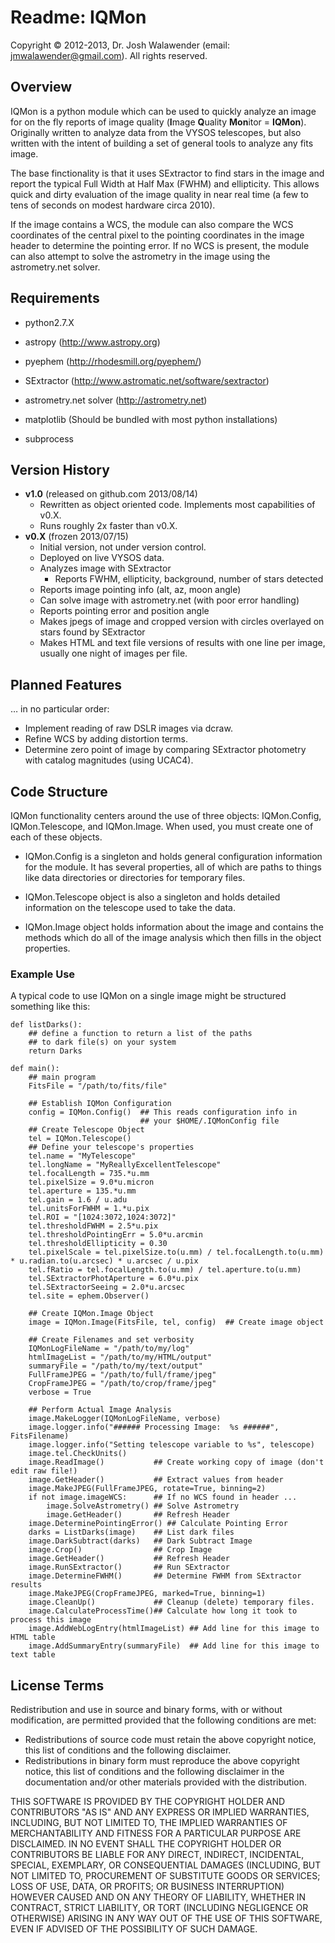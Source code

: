 # Readme: IQMon

Copyright © 2012-2013, Dr. Josh Walawender (email: jmwalawender@gmail.com). All rights reserved.


## Overview

IQMon is a python module which can be used to quickly analyze an image for on the fly reports of image quality (**I**mage **Q**uality **Mon**itor = **IQMon**).  Originally written to analyze data from the VYSOS telescopes, but also written with the intent of building a set of general tools to analyze any fits image.

The base finctionality is that it uses SExtractor to find stars in the image and report the typical Full Width at Half Max (FWHM) and ellipticity.  This allows quick and dirty evaluation of the image quality in near real time (a few to tens of seconds on modest hardware circa 2010).

If the image contains a WCS, the module can also compare the WCS coordinates of the central pixel to the pointing coordinates in the image header to determine the pointing error.  If no WCS is present, the module can also attempt to solve the astrometry in the image using the astrometry.net solver.  

## Requirements

* python2.7.X
* astropy (<http://www.astropy.org>)
* pyephem (<http://rhodesmill.org/pyephem/>)
* SExtractor (<http://www.astromatic.net/software/sextractor>)
* astrometry.net solver (<http://astrometry.net>)

* matplotlib (Should be bundled with most python installations)
* subprocess

## Version History

* **v1.0** (released on github.com 2013/08/14)
    * Rewritten as object oriented code.  Implements most capabilities of v0.X.
    * Runs roughly 2x faster than v0.X.
* **v0.X** (frozen 2013/07/15)
    * Initial version, not under version control.
    * Deployed on live VYSOS data.
    * Analyzes image with SExtractor
        * Reports FWHM, ellipticity, background, number of stars detected
    * Reports image pointing info (alt, az, moon angle)
    * Can solve image with astrometry.net (with poor error handling)
    * Reports pointing error and position angle
    * Makes jpegs of image and cropped version with circles overlayed on stars found by SExtractor
    * Makes HTML and text file versions of results with one line per image, usually one night of images per file.


## Planned Features

… in no particular order:

* Implement reading of raw DSLR images via dcraw.
* Refine WCS by adding distortion terms.
* Determine zero point of image by comparing SExtractor photometry with catalog magnitudes (using UCAC4).


## Code Structure

IQMon functionality centers around the use of three objects:  IQMon.Config, IQMon.Telescope, and IQMon.Image.  When used, you must create one of each of these objects.

* IQMon.Config is a singleton and holds general configuration information for the module.  It has several properties, all of which are paths to things like data directories or directories for temporary files.

* IQMon.Telescope object is also a singleton and holds detailed information on the telescope used to take the data.

* IQMon.Image object holds information about the image and contains the methods which do all of the image analysis which then fills in the object properties.

### Example Use

A typical code to use IQMon on a single image might be structured something like this:

```
def listDarks():
    ## define a function to return a list of the paths
    ## to dark file(s) on your system
    return Darks

def main():
    ## main program
    FitsFile = "/path/to/fits/file"
    
    ## Establish IQMon Configuration
    config = IQMon.Config()  ## This reads configuration info in
                             ## your $HOME/.IQMonConfig file
    ## Create Telescope Object
    tel = IQMon.Telescope()
    ## Define your telescope's properties
    tel.name = "MyTelescope"
    tel.longName = "MyReallyExcellentTelescope"
    tel.focalLength = 735.*u.mm
    tel.pixelSize = 9.0*u.micron
    tel.aperture = 135.*u.mm
    tel.gain = 1.6 / u.adu
    tel.unitsForFWHM = 1.*u.pix
    tel.ROI = "[1024:3072,1024:3072]"
    tel.thresholdFWHM = 2.5*u.pix
    tel.thresholdPointingErr = 5.0*u.arcmin
    tel.thresholdEllipticity = 0.30
    tel.pixelScale = tel.pixelSize.to(u.mm) / tel.focalLength.to(u.mm) * u.radian.to(u.arcsec) * u.arcsec / u.pix
    tel.fRatio = tel.focalLength.to(u.mm) / tel.aperture.to(u.mm)
    tel.SExtractorPhotAperture = 6.0*u.pix
    tel.SExtractorSeeing = 2.0*u.arcsec
    tel.site = ephem.Observer()
    
    ## Create IQMon.Image Object
    image = IQMon.Image(FitsFile, tel, config)  ## Create image object
            
    ## Create Filenames and set verbosity
    IQMonLogFileName = "/path/to/my/log"
    htmlImageList = "/path/to/my/HTML/output"
    summaryFile = "/path/to/my/text/output"
    FullFrameJPEG = "/path/to/full/frame/jpeg"
    CropFrameJPEG = "/path/to/crop/frame/jpeg"
    verbose = True
    
    ## Perform Actual Image Analysis
    image.MakeLogger(IQMonLogFileName, verbose)
    image.logger.info("###### Processing Image:  %s ######", FitsFilename)
    image.logger.info("Setting telescope variable to %s", telescope)
    image.tel.CheckUnits()
    image.ReadImage()           ## Create working copy of image (don't edit raw file!)
    image.GetHeader()           ## Extract values from header
    image.MakeJPEG(FullFrameJPEG, rotate=True, binning=2)
    if not image.imageWCS:      ## If no WCS found in header ...
        image.SolveAstrometry() ## Solve Astrometry
        image.GetHeader()       ## Refresh Header
    image.DeterminePointingError() ## Calculate Pointing Error
    darks = ListDarks(image)    ## List dark files
    image.DarkSubtract(darks)   ## Dark Subtract Image
    image.Crop()                ## Crop Image
    image.GetHeader()           ## Refresh Header
    image.RunSExtractor()       ## Run SExtractor
    image.DetermineFWHM()       ## Determine FWHM from SExtractor results
    image.MakeJPEG(CropFrameJPEG, marked=True, binning=1)
    image.CleanUp()             ## Cleanup (delete) temporary files.
    image.CalculateProcessTime()## Calculate how long it took to process this image
    image.AddWebLogEntry(htmlImageList) ## Add line for this image to HTML table
    image.AddSummaryEntry(summaryFile)  ## Add line for this image to text table
```

## License Terms

Redistribution and use in source and binary forms, with or without modification, are permitted provided that the following conditions are met:

* Redistributions of source code must retain the above copyright notice, this list of conditions and the following disclaimer.
* Redistributions in binary form must reproduce the above copyright notice, this list of conditions and the following disclaimer in the documentation and/or other materials provided with the distribution.

THIS SOFTWARE IS PROVIDED BY THE COPYRIGHT HOLDER AND CONTRIBUTORS "AS IS" AND ANY EXPRESS OR IMPLIED WARRANTIES, INCLUDING, BUT NOT LIMITED TO, THE IMPLIED WARRANTIES OF MERCHANTABILITY AND FITNESS FOR A PARTICULAR PURPOSE ARE DISCLAIMED. IN NO EVENT SHALL THE COPYRIGHT HOLDER OR CONTRIBUTORS BE LIABLE FOR ANY DIRECT, INDIRECT, INCIDENTAL, SPECIAL, EXEMPLARY, OR CONSEQUENTIAL DAMAGES (INCLUDING, BUT NOT LIMITED TO, PROCUREMENT OF SUBSTITUTE GOODS OR SERVICES; LOSS OF USE, DATA, OR PROFITS; OR BUSINESS INTERRUPTION) HOWEVER CAUSED AND ON ANY THEORY OF LIABILITY, WHETHER IN CONTRACT, STRICT LIABILITY, OR TORT (INCLUDING NEGLIGENCE OR OTHERWISE) ARISING IN ANY WAY OUT OF THE USE OF THIS SOFTWARE, EVEN IF ADVISED OF THE POSSIBILITY OF SUCH DAMAGE.